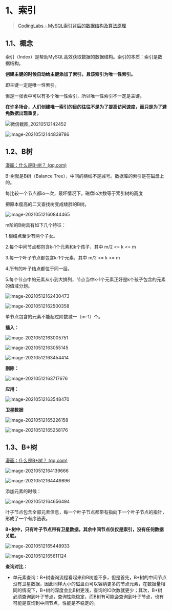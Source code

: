 # 1、索引

> [CodingLabs - MySQL索引背后的数据结构及算法原理](http://blog.codinglabs.org/articles/theory-of-mysql-index.html)

## 1.1、概念

索引（Index）是帮助MySQL高效获取数据的数据结构。索引的本质：索引是数据结构。

**创建主键的时候自动给主键添加了索引，且该索引为唯一性索引。**

即主键一定是唯一性索引。

但是一张表中可以有多个唯一性索引，所以唯一性索引不一定是主键。

**在许多场合，人们创建唯一索引的目的往往不是为了提高访问速度，而只是为了避免数据出现重复。**

![微信截图_20210512142452](C:\Users\Administrator\Desktop\微信截图_20210512142452.png)

![image-20210512144839786](C:\Users\Administrator\AppData\Roaming\Typora\typora-user-images\image-20210512144839786.png)

## 1.2、B树

[漫画：什么是B-树？ (qq.com)](https://mp.weixin.qq.com/s?__biz=MzIxMjE5MTE1Nw==&mid=2653190965&idx=1&sn=53f78fa037386f85531832cd5322d2a0&chksm=8c9909efbbee80f90512f0c36356c31cc74c388c46388dc2317d43c8f8597298f233ca9c29e9&scene=21#wechat_redirect)

B-树就是B树（Balance Tree），中间的横线不是减号。数据库的索引是在磁盘上的。

每比较一个节点都io一次，最坏情况下，磁盘io次数等于索引树的高度

把原本瘦高的二叉查找树变成矮胖的B树。

![image-20210512160844465](C:\Users\Administrator\AppData\Roaming\Typora\typora-user-images\image-20210512160844465.png)

m阶的B树具有如下几个特征：

1.根结点至少有两个子女。

2.每个中间节点都包含k-1个元素和k个孩子，其中 m/2 <= k <= m

3.每一个叶子节点都包含k-1个元素，其中 m/2 <= k <= m

4.所有的叶子结点都位于同一层。

5.每个节点中的元素从小到大排列，节点当中k-1个元素正好是k个孩子包含的元素的值域分划。

![image-20210512162430473](C:\Users\Administrator\AppData\Roaming\Typora\typora-user-images\image-20210512162430473.png)

![image-20210512162500358](C:\Users\Administrator\AppData\Roaming\Typora\typora-user-images\image-20210512162500358.png)

单节点包含的元素不能超过阶数减一（m-1）个。

**插入：**

![image-20210512163005751](C:\Users\Administrator\AppData\Roaming\Typora\typora-user-images\image-20210512163005751.png)

![image-20210512163055145](C:\Users\Administrator\AppData\Roaming\Typora\typora-user-images\image-20210512163055145.png)

![image-20210512163454414](C:\Users\Administrator\AppData\Roaming\Typora\typora-user-images\image-20210512163454414.png)

**删除：**

![image-20210512163717676](C:\Users\Administrator\AppData\Roaming\Typora\typora-user-images\image-20210512163717676.png)

**应用：**

![image-20210512163548470](C:\Users\Administrator\AppData\Roaming\Typora\typora-user-images\image-20210512163548470.png)

**卫星数据**

![image-20210512165226158](C:\Users\Administrator\AppData\Roaming\Typora\typora-user-images\image-20210512165226158.png)

![image-20210512165258176](C:\Users\Administrator\AppData\Roaming\Typora\typora-user-images\image-20210512165258176.png)

## 1.3、B+树

[漫画：什么是B+树？ (qq.com)](https://mp.weixin.qq.com/s?__biz=MzIxMjE5MTE1Nw==&mid=2653191027&idx=1&sn=4ba22e3ec8bd149f69fc0aba72e4347e&chksm=8c9909a9bbee80bfa1d8497ff0525df130414c1731b5aa5287bf16ea1cf86c8d8e6f20782184&scene=21#wechat_redirect)

![image-20210512164139666](C:\Users\Administrator\AppData\Roaming\Typora\typora-user-images\image-20210512164139666.png)

![image-20210512164449896](C:\Users\Administrator\AppData\Roaming\Typora\typora-user-images\image-20210512164449896.png)

添加元素的时候：

![image-20210512164656494](C:\Users\Administrator\AppData\Roaming\Typora\typora-user-images\image-20210512164656494.png)

叶子节点包含全部元素信息，每一个叶子节点都带有指向下一个叶子节点的指针，形成了一个有序链表。

**B+树中，只有叶子节点带有卫星数据，其余中间节点仅仅是索引，没有任何数据关联。**

![image-20210512165448933](C:\Users\Administrator\AppData\Roaming\Typora\typora-user-images\image-20210512165448933.png)

![image-20210512165611124](C:\Users\Administrator\AppData\Roaming\Typora\typora-user-images\image-20210512165611124.png)

**查询对比：**

- 单元素查询：B+树查询流程看起来和B树差不多，但是首先，B+树的中间节点没有卫星数据，因此同样大小的磁盘页可以容纳更多的节点元素，在数据量相同的情况下，B+树的深度会比B树更浅，查询的IO次数就更少；其次，B+树必须查询到叶子节点，查询性能稳定，而B树有可能会查询到叶子节点，也有可能是查询到中间节点，性能是不稳定的。















